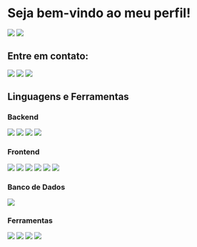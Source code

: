 <h1>Seja bem-vindo ao meu perfil!</h1>

<div>
  <img src="https://github-readme-stats.vercel.app/api?username=Posselinha&theme=blue-green">
  <img src="https://github-readme-stats.vercel.app/api/top-langs/?username=Posselinha&theme=blue-green">
</div>

<div>
  <h2>Entre em contato:</h2>
  <a href="https://www.linkedin.com/in/gabrielpossela/"><img src="https://img.shields.io/badge/LinkedIn-0077B5?style=for-the-badge&logo=linkedin&logoColor=white"></a>
  <a href="https://www.instagram.com/gab_possela/"><img src="https://img.shields.io/badge/Instagram-E4405F?style=for-the-badge&logo=instagram&logoColor=white"></a>
  <a href="https://steamcommunity.com/profiles/76561198352466336/"><img src="https://img.shields.io/badge/Steam-000000?style=for-the-badge&logo=steam&logoColor=white"></a>
</div>

<div>
  <h2>Linguagens e Ferramentas</h2>
  <div>
    <h3>Backend</h3>
    <img src="https://img.shields.io/badge/Python-3776AB?style=for-the-badge&logo=python&logoColor=white">
    <img src="https://img.shields.io/badge/PHP-777BB4?style=for-the-badge&logo=php&logoColor=white">
    <img src="https://img.shields.io/badge/C%23-239120?style=for-the-badge&logo=c-sharp&logoColor=white">
    <img src="https://img.shields.io/badge/C-00599C?style=for-the-badge&logo=c&logoColor=white">
  </div>
  <div>
    <h3>Frontend</h3>
    <img src="https://img.shields.io/badge/HTML5-E34F26?style=for-the-badge&logo=html5&logoColor=white">
    <img src="https://img.shields.io/badge/CSS-239120?&style=for-the-badge&logo=css3&logoColor=white">
    <img src="https://img.shields.io/badge/JavaScript-F7DF1E?style=for-the-badge&logo=javascript&logoColor=black">
    <img src="https://img.shields.io/badge/Bootstrap-563D7C?style=for-the-badge&logo=bootstrap&logoColor=white">
    <img src="https://img.shields.io/badge/Rust-000000?style=for-the-badge&logo=rust&logoColor=white">
    <img src="https://img.shields.io/badge/language-Lisp-blue">
  </div>
  <div>
    <h3>Banco de Dados</h3>
    <img src="https://img.shields.io/badge/MySQL-00000F?style=for-the-badge&logo=mysql&logoColor=white">
  </div>
  <div>
    <h3>Ferramentas</h3>
    <img src="https://img.shields.io/badge/PyCharm-000000.svg?&style=for-the-badge&logo=PyCharm&logoColor=white">
    <img src="https://img.shields.io/badge/Visual_Studio-5C2D91?style=for-the-badge&logo=visual%20studio&logoColor=white">
    <img src="https://img.shields.io/badge/Visual_Studio_Code-0078D4?style=for-the-badge&logo=visual%20studio%20code&logoColor=white">
    <img src="https://img.shields.io/badge/GIT-E44C30?style=for-the-badge&logo=git&logoColor=white">
  </div>
</div>
